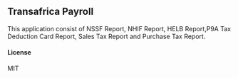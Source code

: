 ## Transafrica Payroll

This application consist of NSSF Report, NHIF Report, HELB Report,P9A Tax Deduction Card Report, Sales Tax Report and Purchase Tax Report.

#### License

MIT